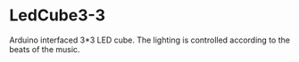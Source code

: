 # LedCube3-3
Arduino interfaced 3*3 LED cube. The lighting is controlled according to the beats of the music.
